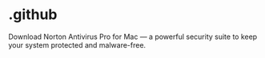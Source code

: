 # .github
Download Norton Antivirus Pro for Mac — a powerful security suite to keep your system protected and malware-free.
